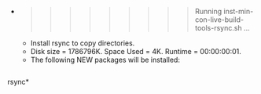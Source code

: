 * >>>>>>>>> Running inst-min-con-live-build-tools-rsync.sh ...
  * Install rsync to copy directories.
  * Disk size = 1786796K. Space Used = 4K. Runtime = 00:00:00:01.
  * The following NEW packages will be installed:
  ```bash
rsync*
  ```
